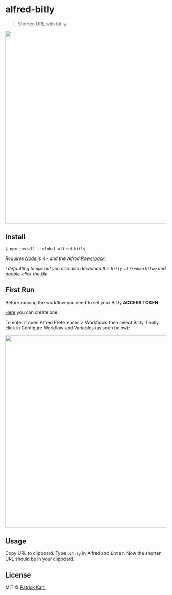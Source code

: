 # alfred-bitly

> Shorten URL with bit.ly

<img src="https://raw.githubusercontent.com/patrickkahl/alfred-bitly/master/media/usage.gif" width="600">

## Install

```
$ npm install --global alfred-bitly
```

*Requires [Node.js](https://nodejs.org) 4+ and the Alfred [Powerpack](https://www.alfredapp.com/powerpack/).*

*I defaulting to `npm` but you can also download the `bitly.alfredworkflow` and double-click the file.*

## First Run

Before running the workflow you need to set your Bit.ly **ACCESS TOKEN**:

[Here](https://bitly.com/a/sign_in?rd=%2Fa%2Foauth_apps) you can create one.

To enter it open Alfred Preferences > Workflows then select Bit.ly, finally click in Configure Workflow and Variables (as seen below):

<img src="https://raw.githubusercontent.com/patrickkahl/alfred-bitly/master/media/alfred_preferences.jpg" width="600">

## Usage

Copy URL to clipboard. Type `bit.ly` in Alfred and <kbd>Enter</kbd>. Now the shorten URL should be in your clipboard.


## License

MIT © [Patrick Kahl](https://github.com/patrickkahl)
